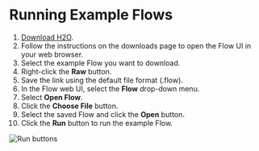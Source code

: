 # Running Example Flows

1. [Download H2O](http://h2o.ai/download).
2. Follow the instructions on the downloads page to open the Flow UI in your web browser. 
3. Select the example Flow you want to download. 
4. Right-click the **Raw** button.
5. Save the link using the default file format (.flow). 
6. In the Flow web UI, select the **Flow** drop-down menu. 
7. Select **Open Flow**.
8. Click the **Choose File** button. 
9. Select the saved Flow and click the **Open** button. 
10. Click the **Run** button to run the example Flow. 

  ![Run buttons](https://raw.githubusercontent.com/h2oai/h2o-3/master/h2o-docs/src/product/flow/images/Flow_RunButtons.png)

